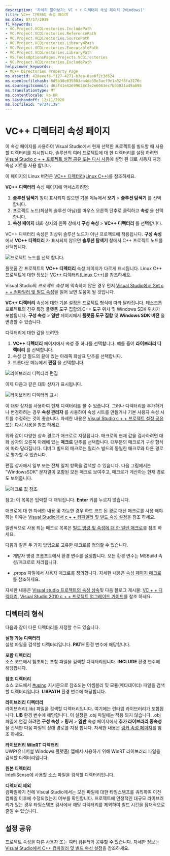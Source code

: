 ```yaml
---
description: '자세히 알아보기: VC + + 디렉터리 속성 페이지 (Windows)'
title: VC++ 디렉터리 속성 페이지
ms.date: 07/17/2019
f1_keywords:
- VC.Project.VCDirectories.IncludePath
- VC.Project.VCDirectories.ReferencePath
- VC.Project.VCDirectories.SourcePath
- VC.Project.VCDirectories.LibraryWPath
- VC.Project.VCDirectories.ExecutablePath
- VC.Project.VCDirectories.LibraryPath
- VS.ToolsOptionsPages.Projects.VCDirectories
- VC.Project.VCDirectories.ExcludePath
helpviewer_keywords:
- VC++ Directories Property Page
ms.assetid: 428eeef6-f127-4271-b3ea-0ae6f2c3d624
ms.openlocfilehash: 6d5b30e635003aa4db35e3aef9e1a32f8fa3176c
ms.sourcegitcommit: d6af41e42699628c3e2e6063ec7b03931a49a098
ms.translationtype: MT
ms.contentlocale: ko-KR
ms.lasthandoff: 12/11/2020
ms.locfileid: "97247139"
---
```

# <a name="vc-directories-property-page-windows"></a>VC++ 디렉터리 속성 페이지

이 속성 페이지를 사용하여 Visual Studio에서 현재 선택한 프로젝트를 빌드할 때 사용할 디렉터리를 지시합니다. 솔루션의 여러 프로젝트에 대 한 디렉터리를 설정 하려면 [Visual Studio c + + 프로젝트 설정 공유 또는 다시 사용](../create-reusable-property-configurations.md)에 설명 된 대로 사용자 지정 속성 시트를 사용 합니다.

이 페이지의 Linux 버전은 [VC++ 디렉터리(Linux C++)](../../linux/prop-pages/directories-linux.md)를 참조하세요.

**VC++ 디렉터리** 속성 페이지에 액세스하려면:

1. **솔루션 탐색기** 창이 표시되지 않으면 기본 메뉴에서 **보기** > **솔루션 탐색기** 를 선택합니다.
1. 프로젝트 노드(최상위 솔루션 아님)를 마우스 오른쪽 단추로 클릭하고 **속성** 을 선택합니다.
1. **속성 페이지** 대화 상자의 왼쪽 창에서 **구성 속성** > **VC++ 디렉터리** 를 선택합니다.

VC++ 디렉터리 속성은 최상위 솔루션 노드가 아닌 프로젝트에 적용됩니다. **구성 속성** 에서 **VC++ 디렉터리** 가 표시되지 않으면 **솔루션 탐색기** 창에서 C++ 프로젝트 노드를 선택합니다.

![프로젝트 노드를 선택 합니다.](../media/vcppdir.png "프로젝트 노드를 선택 하 여 VC + + 디렉터리 속성을 표시 합니다.")

플랫폼 간 프로젝트의 **VC++ 디렉터리** 속성 페이지가 다르게 표시됩니다. Linux C++ 프로젝트에 대한 정보는 [VC++ 디렉터리(Linux C++)](../../linux/prop-pages/directories-linux.md)를 참조하세요.

Visual Studio의 *프로젝트 속성* 에 익숙하지 않은 경우 먼저 [Visual Studio에서 Set c + + 컴파일러 및 빌드 속성](../working-with-project-properties.md)을 읽어 보면 도움이 될 것입니다.

**VC++ 디렉터리** 속성에 대한 기본 설정은 프로젝트 형식에 따라 달라집니다. 데스크톱 프로젝트의 경우 특정 플랫폼 도구 집합의 C++ 도구 위치 및 Windows SDK 위치가 포함됩니다. **구성 속성** > **일반** 페이지에서 **플랫폼 도구 집합** 및 **Windows SDK 버전** 을 변경할 수 있습니다.

디렉터리에 대한 값을 보려면:

1. **VC++ 디렉터리** 페이지에서 속성 중 하나를 선택합니다. 예를 들어 **라이브러리 디렉터리** 를 선택합니다.
1. 속성 값 필드의 끝에 있는 아래쪽 화살표 단추를 선택합니다.
1. 드롭다운 메뉴에서 **편집** 을 선택합니다.

![라이브러리 디렉터리 편집](../media/vcppdir_libdir_edit.png "라이브러리 경로를 편집 하는 대화 상자")

이제 다음과 같은 대화 상자가 표시됩니다.

![라이브러리 디렉터리 표시](../media/vcppdir_libdir.png "라이브러리 경로를 추가 하거나 제거 하는 대화 상자")

이 대화 상자를 사용하여 현재 디렉터리를 볼 수 있습니다. 그러나 디렉터리를 추가하거나 변경하려는 경우 **속성 관리자** 를 사용하여 속성 시트를 만들거나 기본 사용자 속성 시트를 수정하는 것이 좋습니다. 자세한 내용은 [Visual Studio c + + 프로젝트 설정 공유 또는 다시 사용](../create-reusable-property-configurations.md)을 참조 하세요.

위와 같이 다양한 상속 경로가 매크로로 지정됩니다.  매크로의 현재 값을 검사하려면 대화 상자의 오른쪽 아래에 있는 **매크로** 단추를 선택합니다. 대부분의 매크로가 구성 형식에 따라 달라집니다. 디버그 빌드의 매크로는 릴리스 빌드의 동일한 매크로와 다른 경로로 평가할 수 있습니다.

편집 상자에서 일부 또는 전체 일치 항목을 검색할 수 있습니다. 다음 그림에서는 "WindowsSDK" 문자열이 포함된 모든 매크로 보여주고, 매크로가 계산하는 현재 경로도 보여줍니다.

![매크로 값 참조](../media/vcppdir_libdir_macros.png "매크로 편집 대화 상자")

참고: 이 목록은 입력할 때 채워집니다. **Enter** 키를 누르지 않습니다.

매크로에 대 한 자세한 내용 및 가능한 경우 하드 코드 된 경로 대신 매크로를 사용 해야 하는 이유는 [Visual Studio에서 c + + 컴파일러 및 빌드 속성 설정](../working-with-project-properties.md)을 참조 하세요.

일반적으로 사용 되는 매크로 목록은 [빌드 명령 및 속성에 대 한 일반 매크로](common-macros-for-build-commands-and-properties.md)를 참조 하세요.

다음과 같은 두 가지 방법으로 고유한 매크로를 정의할 수 있습니다.

- 개발자 명령 프롬프트에서 환경 변수를 설정합니다. 모든 환경 변수는 MSBuild 속성/매크로로 처리됩니다.

- .props 파일에서 사용자 매크로를 정의합니다. 자세한 내용은 [속성 페이지 매크로](../working-with-project-properties.md)를 참조하세요.

자세한 내용은 [Visual studio 프로젝트의 속성 상속](../project-property-inheritance.md)및 다음 블로그 게시물: [VC + + 디렉터리](/archive/blogs/vsproject/vc-directories), [Visual Studio 2010 c + + 프로젝트 업그레이드 가이드](https://devblogs.microsoft.com/cppblog/visual-studio-2010-c-project-upgrade-guide/)를 참조 하세요.

## <a name="directory-types"></a>디렉터리 형식

다음과 같이 다른 디렉터리를 지정할 수도 있습니다.

**실행 가능 디렉터리**<br/>
실행 파일을 검색할 디렉터리입니다. **PATH** 환경 변수에 해당합니다.

**포함 디렉터리**<br/>
소스 코드에서 참조되는 포함 파일을 검색할 디렉터리입니다. **INCLUDE** 환경 변수에 해당합니다.

**참조 디렉터리**<br/>
소스 코드에서 [#using](../../preprocessor/hash-using-directive-cpp.md) 지시문으로 참조되는 어셈블리 및 모듈(메타데이터) 파일을 검색할 디렉터리입니다. **LIBPATH** 환경 변수에 해당합니다.

**라이브러리 디렉터리**<br/>
라이브러리(.lib) 파일을 검색할 디렉터리입니다. 여기에는 런타임 라이브러리가 포함됩니다. **LIB** 환경 변수에 해당합니다. 이 설정은 .obj 파일에는 적용 되지 않습니다. .obj 파일에 연결 하려면 **구성 속성**  >  **링커**  >  **일반** 속성 페이지에서 **추가 라이브러리 종속성** 을 선택한 다음 파일의 상대 경로를 지정 합니다. 자세한 내용은 [링커 속성 페이지](linker-property-pages.md)를 참조 하세요.

**라이브러리 WinRT 디렉터리**<br/>
UWP(유니버설 Windows 플랫폼) 앱에서 사용하기 위해 WinRT 라이브러리 파일을 검색할 디렉터리입니다.

**원본 디렉터리**<br/>
IntelliSense에 사용할 소스 파일을 검색할 디렉터리입니다.

**디렉터리 제외**<br/>
컴파일하기 전에 Visual Studio에서는 모든 파일에 대한 타임스탬프를 쿼리하여 이전 컴파일 이후에 수정되었는지 여부를 확인합니다. 프로젝트에 안정적인 대규모 라이브러리가 있는 경우 타임스탬프 검사에서 해당 디렉터리를 제외하여 빌드 시간을 잠재적으로 줄일 수 있습니다.

## <a name="sharing-the-settings"></a>설정 공유

프로젝트 속성을 다른 사용자 또는 여러 컴퓨터와 공유할 수 있습니다. 자세한 정보는 [Visual Studio에서 C++ 컴파일러 및 빌드 속성 설정](../working-with-project-properties.md)을 참조하세요.
